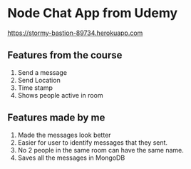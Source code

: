 # Node Chat App from Udemy
https://stormy-bastion-89734.herokuapp.com
## Features from the course
1. Send a message
2. Send Location
3. Time stamp
4. Shows people active in room

## Features made by me
1. Made the messages look better
2. Easier for user to identify messages that they sent.
3. No 2 people in the same room can have the same name.
4. Saves all the messages in MongoDB
